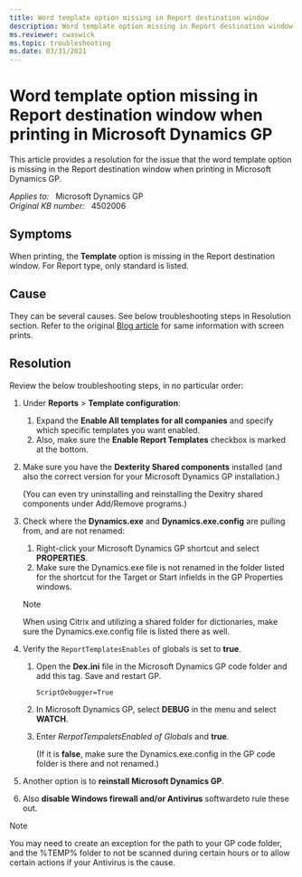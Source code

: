 ```yaml
---
title: Word template option missing in Report destination window
description: Word template option missing in Report destination window when printing in Microsoft Dynamics GP. Provides a resolution.
ms.reviewer: cwaswick
ms.topic: troubleshooting
ms.date: 03/31/2021
---
```

# Word template option missing in Report destination window when printing in Microsoft Dynamics GP

This article provides a resolution for the issue that the word template option is missing in the Report destination window when printing in Microsoft Dynamics GP.

_Applies to:_ &nbsp; Microsoft Dynamics GP  
_Original KB number:_ &nbsp; 4502006

## Symptoms

When printing, the **Template** option is missing in the Report destination window. For Report type, only standard is listed.

## Cause

They can be several causes. See below troubleshooting steps in Resolution section. Refer to the original [Blog article](https://community.dynamics.com/gp/b/dynamicsgp/posts/template-option-in-report-destination-window-when-printing-documents) for same information with screen prints.

## Resolution

Review the below troubleshooting steps, in no particular order:

1. Under **Reports** > **Template configuration**:

    1. Expand the **Enable All templates for all companies** and specify which specific templates you want enabled.
    2. Also, make sure the **Enable Report Templates** checkbox is marked at the bottom.

2. Make sure you have the **Dexterity Shared components** installed (and also the correct version for your Microsoft Dynamics GP installation.)

   (You can even try uninstalling and reinstalling the Dexitry shared components under Add/Remove programs.)

3. Check where the **Dynamics.exe** and **Dynamics.exe.config** are pulling from, and are not renamed:

    1. Right-click your Microsoft Dynamics GP shortcut and select **PROPERTIES**.
    2. Make sure the Dynamics.exe file is not renamed in the folder listed for the shortcut for the Target or Start infields in the GP Properties windows.

    > [!NOTE]
    > When using Citrix and utilizing a shared folder for dictionaries, make sure the Dynamics.exe.config file is listed there as well.

4. Verify the `ReportTemplatesEnables` of globals is set to **true**.

    1. Open the **Dex.ini** file in the Microsoft Dynamics GP code folder and add this tag. Save and restart GP.

        ```console
        ScriptDebugger=True
        ```

    2. In Microsoft Dynamics GP, select **DEBUG** in the menu and select **WATCH**.
    3. Enter *RerpotTempaletsEnabled of Globals* and **true**.

       (If it is **false**, make sure the Dynamics.exe.config in the GP code folder is there and not renamed.)

5. Another option is to **reinstall Microsoft Dynamics GP**.
6. Also **disable Windows firewall and/or Antivirus** softwardeto rule these out.

> [!NOTE]
> You may need to create an exception for the path to your GP code folder, and the %TEMP% folder to not be scanned during certain hours or to allow certain actions if your Antivirus is the cause.
